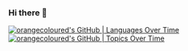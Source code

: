 ### Hi there 👋
[![orangecoloured's GitHub | Languages Over Time](https://stats-dev.quine.sh/orangecoloured/languages-over-time?theme=light)](http://localhost:3000)
[![orangecoloured's GitHub | Topics Over Time](https://stats-dev.quine.sh/orangecoloured/topics-over-time?theme=light)](http://localhost:3000)
